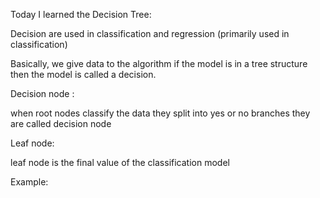Today I learned the Decision Tree:

Decision are used in classification and regression (primarily used in classification)

Basically, we give data to the algorithm if the model is in a tree structure then the model is called a decision.

Decision  node :

when root nodes classify the data they split into yes or no branches they are called decision node 

Leaf node:

leaf node is the final value of the classification model 

Example:

